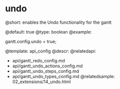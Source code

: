 undo
=============

@short:
	enables the Undo functionality for the gantt

@default: true
@type: boolean
@example:

gantt.config.undo = true;


@template:	api_config
@descr:
@relatedapi:
- api/gantt_redo_config.md
- api/gantt_undo_actions_config.md
- api/gantt_undo_steps_config.md
- api/gantt_undo_types_config.md
@relatedsample:
02_extensions/14_undo.html

